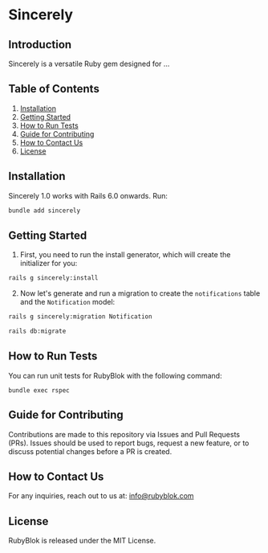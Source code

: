 # Sincerely
## Introduction
Sincerely is a versatile Ruby gem designed for ...

## Table of Contents
1. [Installation](#installation)
2. [Getting Started](#getting-started)
3. [How to Run Tests](#how-to-run-tests)
4. [Guide for Contributing](#guide-for-contributing)
5. [How to Contact Us](#how-to-contact-us)
6. [License](#license)

## Installation
Sincerely 1.0 works with Rails 6.0 onwards. Run:
```bash
bundle add sincerely
```

## Getting Started

1. First, you need to run the install generator, which will create the initializer for you:
```bash
rails g sincerely:install
```

2. Now let's generate and run a migration to create the `notifications` table and the `Notification` model:
```bash
rails g sincerely:migration Notification

rails db:migrate
```

## How to Run Tests
You can run unit tests for RubyBlok with the following command:
```
bundle exec rspec
```

## Guide for Contributing
Contributions are made to this repository via Issues and Pull Requests (PRs).
Issues should be used to report bugs, request a new feature, or to discuss potential changes before a PR is created.

## How to Contact Us
For any inquiries, reach out to us at: info@rubyblok.com

## License
RubyBlok is released under the MIT License.